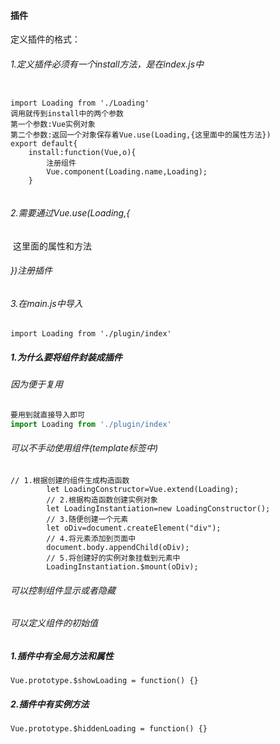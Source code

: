 #### 插件

定义插件的格式：

###### 1.定义插件必须有一个install方法，是在index.js中

```

import Loading from './Loading'
调用就传到install中的两个参数
第一个参数:Vue实例对象
第二个参数:返回一个对象保存着Vue.use(Loading,{这里面中的属性方法})
export default{
    install:function(Vue,o){
   		注册组件
        Vue.component(Loading.name,Loading);
    }
    
```

###### 2.需要通过Vue.use(Loading,{

​	这里面的属性和方法

###### })注册插件

###### 3.在main.js中导入

```
import Loading from './plugin/index'
```



##### 1.为什么要将组件封装成插件

###### 因为便于复用

```js
要用到就直接导入即可
import Loading from './plugin/index'
```

###### 可以不手动使用组件(template标签中)

```
// 1.根据创建的组件生成构造函数
        let LoadingConstructor=Vue.extend(Loading);
        // 2.根据构造函数创建实例对象
        let LoadingInstantiation=new LoadingConstructor();
        // 3.随便创建一个元素
        let oDiv=document.createElement("div");
        // 4.将元素添加到页面中
        document.body.appendChild(oDiv);
        // 5.将创建好的实例对象挂载到元素中
        LoadingInstantiation.$mount(oDiv);
```

###### 可以控制组件显示或者隐藏

###### 可以定义组件的初始值

##### 1.插件中有全局方法和属性

```
Vue.prototype.$showLoading = function() {}
```

##### 2.插件中有实例方法

```
Vue.prototype.$hiddenLoading = function() {}
```







